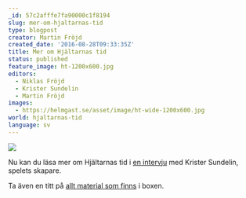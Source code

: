 ```yaml
---
_id: 57c2afffe7fa90000c1f8194
slug: mer-om-hjaltarnas-tid
type: blogpost
creator: Martin Fröjd
created_date: '2016-08-28T09:33:35Z'
title: Mer om Hjältarnas tid
status: published
feature_image: ht-1200x600.jpg
editors:
  - Niklas Fröjd
  - Krister Sundelin
  - Martin Fröjd
images:
  - https://helmgast.se/asset/image/ht-wide-1200x600.jpg
world: hjaltarnas-tid
language: sv
---
```

![](https://fablr.co/asset/image/ht-1200x600.jpg)

Nu kan du läsa mer om Hjältarnas tid i [en intervju](https://helmgast.se/hjaltarnas-tid/vad-ar-hjaltarnas-tid) med Krister Sundelin, spelets skapare.

Ta även en titt på [allt material som finns](https://helmgast.se/hjaltarnas-tid/vad-finns-i-boxen) i boxen.
